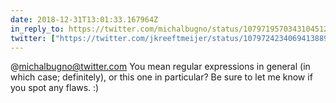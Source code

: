 ```yaml
---
date: 2018-12-31T13:01:33.167964Z
in_reply_to: https://twitter.com/michalbugno/status/1079719570343104512
twitter: ["https://twitter.com/jkreeftmeijer/status/1079724234069413889"]
---
```

@michalbugno@twitter.com You mean regular expressions in general (in which case; definitely), or this one in particular? Be sure to let me know if you spot any flaws. :)
